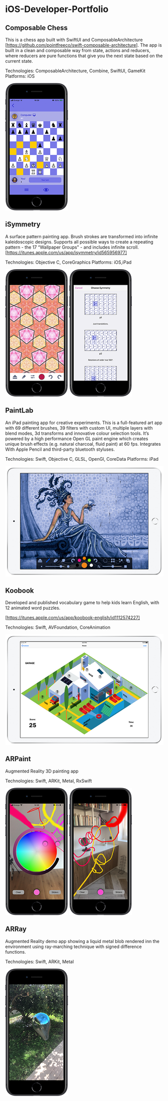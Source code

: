 # iOS-Developer-Portfolio

## Composable Chess

This is a chess app built with SwiftUI and ComposableArchitecture [https://github.com/pointfreeco/swift-composable-architecture]. The app is built in a clean and composable way from state, actions and reducers, where reducers are pure functions that give you the next state based on the current state. 

Technologies: ComposableArchitecture, Combine, SwiftUI, GameKit
Platforms: iOS

![iphone screen shot](screenshots/iPhone-ChessApp.png)

## iSymmetry
A surface pattern painting app. Brush strokes are transformed into infinite kaleidoscopic designs. Supports all  possible ways to create a  repeating pattern - the 17 “Wallpaper Groups" - and includes infinite scroll.
[https://itunes.apple.com/us/app/isymmetry/id565956977]

Technologies: Objective C, CoreGraphics
Platforms: iOS,iPad

![iphone screen shot](screenshots/iPhone-iSymmetry-1.png)
![iphone screen shot](screenshots/iPhone-iSymmetry-2.png)

## PaintLab
An iPad painting app for creative experiments. This is a full-featured art app with 69 different brushes, 39 filters with custom UI, multiple layers with blend modes, 3d transforms and innovative colour     selection tools. It’s powered by a high performance Open GL paint engine which creates unique brush effects (e.g. natural charcoal, fluid paint) at 60 fps. Integrates With Apple Pencil and third-party  bluetooth styluses.

Technologies: Swift, Objective C, GLSL,  OpenGl, CoreData
Platforms: iPad

![iphone screen shot](screenshots/iPad-Paintlab.png)

## Koobook
Developed and published  vocabulary game to help kids learn English, with 12 animated word puzzles. 

[https://itunes.apple.com/us/app/koobook-english/id1112574227]

Technologies: Swift, AVFoundation, CoreAnimation

![iphone screen shot](screenshots/iPad-Koobook.png)

## ARPaint
Augmented Reality 3D painting app

Technologies: Swift, ARKit, Metal, RxSwift

![iphone screen shot](screenshots/iPhone-ARPaint-1.png)
![iphone screen shot](screenshots/iPhone-ARPaint-2.png)

## ARRay
Augmented Reality demo app showing a liquid metal blob rendered inn the environment using ray-marching technique with signed difference functions.
  
Technologies: Swift, ARKit, Metal

![iphone screen shot](screenshots/iPhone-ARRay.png)

